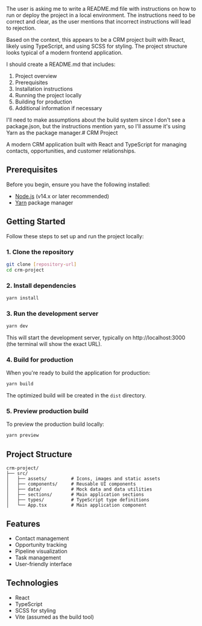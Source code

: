 <think>The user is asking me to write a README.md file with instructions on how to run or deploy the project in a local environment. The instructions need to be correct and clear, as the user mentions that incorrect instructions will lead to rejection.

Based on the context, this appears to be a CRM project built with React, likely using TypeScript, and using SCSS for styling. The project structure looks typical of a modern frontend application.

I should create a README.md that includes:
1. Project overview
2. Prerequisites
3. Installation instructions
4. Running the project locally
5. Building for production
6. Additional information if necessary

I'll need to make assumptions about the build system since I don't see a package.json, but the instructions mention yarn, so I'll assume it's using Yarn as the package manager.</think># CRM Project

A modern CRM application built with React and TypeScript for managing contacts, opportunities, and customer relationships.

## Prerequisites

Before you begin, ensure you have the following installed:
- [Node.js](https://nodejs.org/) (v14.x or later recommended)
- [Yarn](https://yarnpkg.com/) package manager

## Getting Started

Follow these steps to set up and run the project locally:

### 1. Clone the repository

```bash
git clone [repository-url]
cd crm-project
```

### 2. Install dependencies

```bash
yarn install
```

### 3. Run the development server

```bash
yarn dev
```

This will start the development server, typically on http://localhost:3000 (the terminal will show the exact URL).

### 4. Build for production

When you're ready to build the application for production:

```bash
yarn build
```

The optimized build will be created in the `dist` directory.

### 5. Preview production build

To preview the production build locally:

```bash
yarn preview
```

## Project Structure

```
crm-project/
├── src/
│   ├── assets/         # Icons, images and static assets
│   ├── components/     # Reusable UI components
│   ├── data/           # Mock data and data utilities
│   ├── sections/       # Main application sections
│   ├── types/          # TypeScript type definitions
│   └── App.tsx         # Main application component
```

## Features

- Contact management
- Opportunity tracking
- Pipeline visualization
- Task management
- User-friendly interface

## Technologies

- React
- TypeScript
- SCSS for styling
- Vite (assumed as the build tool)
